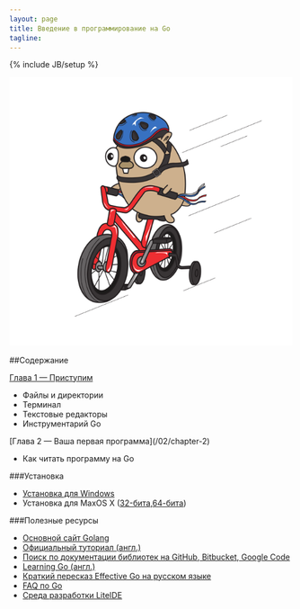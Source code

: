 ```yaml
---
layout: page
title: Введение в программирование на Go
tagline:
---
```

{% include JB/setup %}

![cover image with a beaver on bike](/assets/cover.png)

##Cодержание

[Глава 1 — Приступим](/01/chapter-1/)
<ul>
  <li>Файлы и директории</li>
  <li>Терминал</li>
  <li>Текстовые редакторы</li>
  <li>Инструментарий Go</li>
</ul>
[Глава 2 — Ваша первая программа](/02/chapter-2)
<ul>
  <li>Как читать программу на Go</li>
</ul>

###Установка

* [Установка для Windows](http://www.golang-book.com/installers/go-install.exe)
* Установка для MaxOS X ([32-бита](http://www.golang-book.com/installers/go-install-x86.pkg),[64-бита](http://www.golang-book.com/installers/go-install-x64.pkg))

###Полезные ресурсы
* [Основной сайт Golang](http://golang.org/)
* [Официальный туториал (англ.)](http://tour.golang.org/#1)
* [Поиск по документации библиотек на GitHub, Bitbucket, Google Code](http://go.pkgdoc.org/)
* [Learning Go (англ.)](http://miek.nl/files/go/)
* [Краткий пересказ Effective Go на русском языке](http://eao197.narod.ru/desc/short_effective_go.html)
* [FAQ по Go](http://code.google.com/p/golang-ru/wiki/FAQ)
* [Среда разработки LiteIDE](http://code.google.com/p/golangide/)
